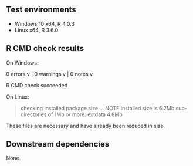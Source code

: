 ## Test environments

* Windows 10 x64, R 4.0.3
* Linux x64, R 3.6.0

## R CMD check results

On Windows:

  0 errors v | 0 warnings v | 0 notes v

  R CMD check succeeded

On Linux:

> checking installed package size ... NOTE
    installed size is  6.2Mb
    sub-directories of 1Mb or more:
      extdata   4.8Mb

These files are necessary and have already been reduced in size.

## Downstream dependencies

None.